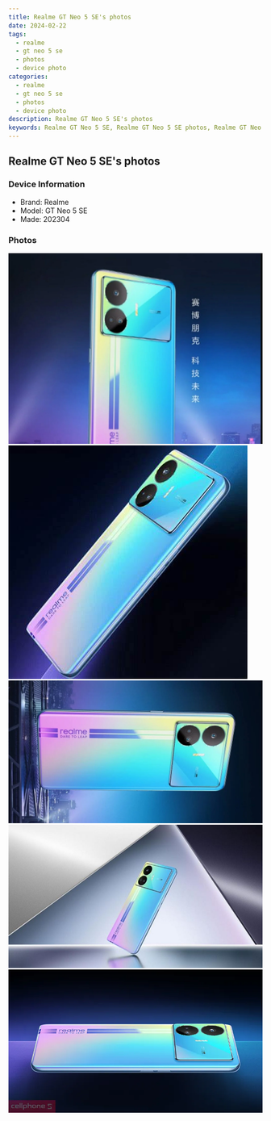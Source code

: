 ```yaml
---
title: Realme GT Neo 5 SE's photos
date: 2024-02-22
tags: 
  - realme
  - gt neo 5 se
  - photos
  - device photo
categories: 
  - realme
  - gt neo 5 se
  - photos
  - device photo
description: Realme GT Neo 5 SE's photos
keywords: Realme GT Neo 5 SE, Realme GT Neo 5 SE photos, Realme GT Neo 5 SE device photo
---
```


## Realme GT Neo 5 SE's photos

### Device Information

- Brand: Realme
- Model: GT Neo 5 SE
- Made: 202304

### Photos

![/images/best-assets/devices/realme/realme-gt-neo-5-se/1.jpg](/images/best-assets/devices/realme/realme-gt-neo-5-se/1.jpg)
![/images/best-assets/devices/realme/realme-gt-neo-5-se/2.jpg](/images/best-assets/devices/realme/realme-gt-neo-5-se/2.jpg)
![/images/best-assets/devices/realme/realme-gt-neo-5-se/3.jpg](/images/best-assets/devices/realme/realme-gt-neo-5-se/3.jpg)
![/images/best-assets/devices/realme/realme-gt-neo-5-se/4.jpg](/images/best-assets/devices/realme/realme-gt-neo-5-se/4.jpg)
![/images/best-assets/devices/realme/realme-gt-neo-5-se/5.jpg](/images/best-assets/devices/realme/realme-gt-neo-5-se/5.jpg)
